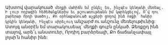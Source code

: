 
Ախտով վարակուած` մեղքի մահիճն եմ ընկել ես,
ինչպէս կենդանի մեռեալ.
Ի լուր ողբագին հեծեծանքներիս եւ
թշուառութեանն իմ կարեկցելով,
Ո՜վ դու բարերար Որդի Աստծոյ,
Քո օրհնաբանուած աչքերի ցողով ինձ ոտքի՛
հանիր կրկին կենդանի,
Ինչպէս սիրելուդ` անշարժ ու անշունչ
մեռելութիւնից:
Ստոյգ անօրէն եմ տարակուսեալ` մեղքի գուբն
ընկած.
Ձեռքըդ ինձ տալով, արե՜ւ անստուեր,
Որդիդ բարձրեալի,
Քո ճաճանչափայլ լոյսի՛ն հանիր ինձ:

